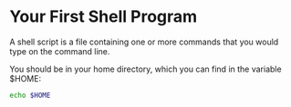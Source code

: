 
# Your First Shell Program

A shell script is a file containing one or more commands that you would type on the command line.


You should be in your home directory, which you can find in the variable $HOME:

```bash
echo $HOME
```